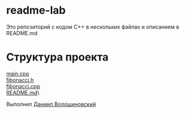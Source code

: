 # readme-lab
Это репозиторий с кодом C++ в нескольких файлах и описанием в README.md

# Структура проекта
[main.cpp](main.cpp)\
[fibonacci.h](fibonacci.h)\
[fibonacci.cpp](fibonacci.cpp)\
[README.md](README.md)\

Выполнил [Даниил Волошиновский](https://github.com/VoloshinovskiiDaniil)
